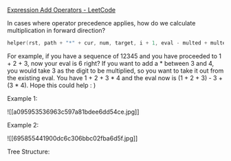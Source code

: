 [Expression Add Operators - LeetCode](https://leetcode.com/problems/expression-add-operators/description/)

In cases where operator precedence applies, how do we calculate multiplication in forward direction?

```cpp
helper(rst, path + "*" + cur, num, target, i + 1, eval - multed + multed * cur, multed * cur );
```

For example, if you have a sequence of 12345 and you have proceeded to 1 + 2 + 3, now your eval is 6 right? If you want to add a * between 3 and 4, you would take 3 as the digit to be multiplied, so you want to take it out from the existing eval. You have 1 + 2 + 3 * 4 and the eval now is (1 + 2 + 3) - 3 + (3 * 4). Hope this could help : )

Example 1: 

![[a095953536963c597a81bdee6dd54ce.jpg]]

Example 2:

![[695855441900dc6c306bbc02fba6d5f.jpg]]

Tree Structure:

